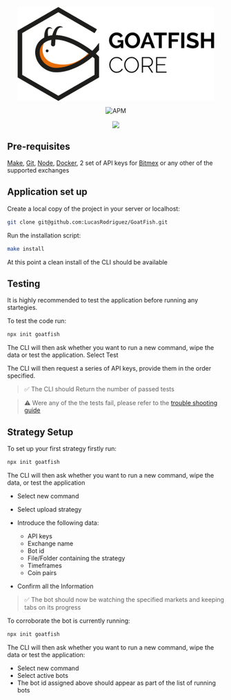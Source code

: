 
<p align="center">
  <img align="center" height="218px" width="456px"  src="./src/assets/img/Goatfish Core White.png"></img>
</p>

<p align="center">  
  <img href="https://app.gitbook.com/@goatfish/s/goatfish/getting-started-users" alt="APM" src="https://img.shields.io/badge/license-MIT-blue.svg">
</p>

<p align="center">
  <a align="center" href="https://docs.goatfish.app/getting-started-users"><img align="center" src="https://img.shields.io/badge/documentation-available-brightgreen"/></a>  
</p>

## Pre-requisites
[Make](https://askubuntu.com/questions/161104/how-do-i-install-make), [Git](https://git-scm.com/), [Node](https://nodejs.org/en/download), [Docker](https://docs.docker.com/get-docker/), 2 set of API keys for [Bitmex](https://www.bitmex.com/register/uMNVsK) or any other of the supported exchanges


## Application set up

Create a local copy of the project in your server or localhost:

```bash
git clone git@github.com:LucasRodriguez/GoatFish.git
```

Run the installation script:

```bash
make install
```

At this point a clean install of the CLI should be available

## Testing 

It is highly recommended to test the application before running any startegies. 

To test the code run:

```bash
npx init goatfish
```

The CLI will then ask whether you want to run a new command, wipe the data or test the application.
Select Test 

The CLI will then request a series of API keys, provide them in the order specified. 

> ✅ The CLI should Return the number of passed tests 

> ⚠️ Were any of the the tests fail, please refer to the [trouble shooting guide](https://www.youtube.com/watch?v=dQw4w9WgXcQ&feature=youtu.be)


## Strategy Setup

To set up your first strategy firstly run:

```bash
npx init goatfish
```

The CLI will then ask whether you want to run a new command, wipe the data, or test the application

- Select new command   
- Select upload strategy
- Introduce the following data:
  - API keys
  - Exchange name
  - Bot id
  - File/Folder containing the strategy
  - Timeframes
  - Coin pairs

 - Confirm all the Information
 
> ✅ The bot should now be watching the specified markets and keeping tabs on its progress

To corroborate the bot is currently running:

```bash
npx init goatfish
```

The CLI will then ask whether you want to run a new command, wipe the data or test the application:

- Select new command   
- Select active bots
- The bot id assigned above should appear as part of the list of running bots
